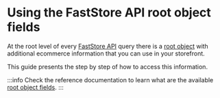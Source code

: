 # Using the FastStore API root object fields

At the root level of every [FastStore API](https://www.faststore.dev/reference/api/faststore-api) query there is a [root object](https://graphql.org/learn/execution/#root-fields-resolvers) with additional ecommerce information that you can use in your storefront.

This guide presents the step by step of how to access this information. 

:::info
Check the reference documentation to learn what are the available [root object fields](/reference/api/root-object-fields).
:::
